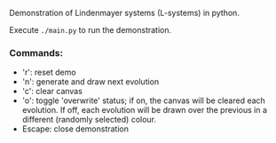 Demonstration of Lindenmayer systems (L-systems) in python.

Execute `./main.py` to run the demonstration.

### Commands: ###

* 'r': reset demo
* 'n': generate and draw next evolution
* 'c': clear canvas
* 'o': toggle 'overwrite' status; if on, the canvas will be cleared each evolution.
If off, each evolution will be drawn over the previous in a different (randomly selected) colour.
* Escape: close demonstration


